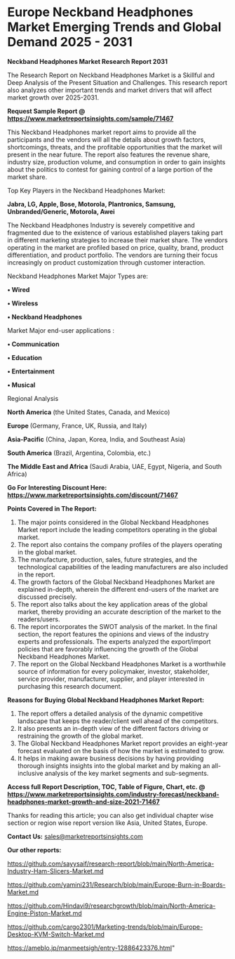 # Europe Neckband Headphones Market Emerging Trends and Global Demand 2025 - 2031

<strong>Neckband Headphones Market Research Report 2031</strong>

The Research Report on Neckband Headphones Market is a Skillful and Deep Analysis of the Present Situation and Challenges. This research report also analyzes other important trends and market drivers that will affect market growth over 2025-2031.

<strong>Request Sample Report @ <a href=https://www.marketreportsinsights.com/sample/71467>https://www.marketreportsinsights.com/sample/71467</a></strong>

This Neckband Headphones market report aims to provide all the participants and the vendors will all the details about growth factors, shortcomings, threats, and the profitable opportunities that the market will present in the near future. The report also features the revenue share, industry size, production volume, and consumption in order to gain insights about the politics to contest for gaining control of a large portion of the market share.

Top Key Players in the Neckband Headphones Market:

<strong>Jabra, LG, Apple, Bose, Motorola, Plantronics, Samsung, Unbranded/Generic, Motorola, Awei</strong>

The Neckband Headphones Industry is severely competitive and fragmented due to the existence of various established players taking part in different marketing strategies to increase their market share. The vendors operating in the market are profiled based on price, quality, brand, product differentiation, and product portfolio. The vendors are turning their focus increasingly on product customization through customer interaction.

Neckband Headphones Market Major Types are:

<strong>• Wired

• Wireless

• Neckband Headphones</strong>

Market Major end-user applications :

<strong>• Communication

• Education

• Entertainment

• Musical</strong>

Regional Analysis

</u><strong><b>North America</b></strong> (the United States, Canada, and Mexico)

<strong><b>Europe </b></strong>(Germany, France, UK, Russia, and Italy)

<strong><b>Asia-Pacific</b></strong> (China, Japan, Korea, India, and Southeast Asia)

<strong><b>South America</b></strong> (Brazil, Argentina, Colombia, etc.)

<strong><b>The Middle East and Africa</b></strong> (Saudi Arabia, UAE, Egypt, Nigeria, and South Africa)

<strong>Go For Interesting Discount Here: <a href=https://www.marketreportsinsights.com/discount/71467>https://www.marketreportsinsights.com/discount/71467</a></strong>

<strong>Points Covered in The Report:</strong>
<ol>
  <li>The major points considered in the Global Neckband Headphones Market report include the leading competitors operating in the global market.</li>
  <li>The report also contains the company profiles of the players operating in the global market.</li>
  <li>The manufacture, production, sales, future strategies, and the technological capabilities of the leading manufacturers are also included in the report.</li>
  <li>The growth factors of the Global Neckband Headphones Market are explained in-depth, wherein the different end-users of the market are discussed precisely.</li>
  <li>The report also talks about the key application areas of the global market, thereby providing an accurate description of the market to the readers/users.</li>
  <li>The report incorporates the SWOT analysis of the market. In the final section, the report features the opinions and views of the industry experts and professionals. The experts analyzed the export/import policies that are favorably influencing the growth of the Global Neckband Headphones Market.</li>
  <li>The report on the Global Neckband Headphones Market is a worthwhile source of information for every policymaker, investor, stakeholder, service provider, manufacturer, supplier, and player interested in purchasing this research document.</li>
</ol>
<strong>Reasons for Buying Global Neckband Headphones Market Report:</strong>

<ol>
  <li>The report offers a detailed analysis of the dynamic competitive landscape that keeps the reader/client well ahead of the competitors.</li>
  <li>It also presents an in-depth view of the different factors driving or restraining the growth of the global market.</li>
  <li>The Global Neckband Headphones Market report provides an eight-year forecast evaluated on the basis of how the market is estimated to grow.</li>
  <li>It helps in making aware business decisions by having providing thorough insights insights into the global market and by making an all-inclusive analysis of the key market segments and sub-segments.</li>
</ol>
<strong>Access full Report Description, TOC, Table of Figure, Chart, etc. @ <a href=https://www.marketreportsinsights.com/industry-forecast/neckband-headphones-market-growth-and-size-2021-71467>https://www.marketreportsinsights.com/industry-forecast/neckband-headphones-market-growth-and-size-2021-71467</a></strong>


Thanks for reading this article; you can also get individual chapter wise section or region wise report version like Asia, United States, Europe.

<strong>Contact Us:</strong>
sales@marketreportsinsights.com

<strong>Our other reports:</strong>

<a href=https://github.com/sayysaif/research-report/blob/main/North-America-Industry-Ham-Slicers-Market.md>https://github.com/sayysaif/research-report/blob/main/North-America-Industry-Ham-Slicers-Market.md</a>

<a href=https://github.com/yamini231/Research/blob/main/Europe-Burn-in-Boards-Market.md>https://github.com/yamini231/Research/blob/main/Europe-Burn-in-Boards-Market.md</a>

<a href=https://github.com/Hindavi9/researchgrowth/blob/main/North-America-Engine-Piston-Market.md>https://github.com/Hindavi9/researchgrowth/blob/main/North-America-Engine-Piston-Market.md</a>

<a href=https://github.com/cargo2301/Marketing-trends/blob/main/Europe-Desktop-KVM-Switch-Market.md>https://github.com/cargo2301/Marketing-trends/blob/main/Europe-Desktop-KVM-Switch-Market.md</a>

<a href=https://ameblo.jp/manmeetsigh/entry-12886423376.html>https://ameblo.jp/manmeetsigh/entry-12886423376.html</a>"
